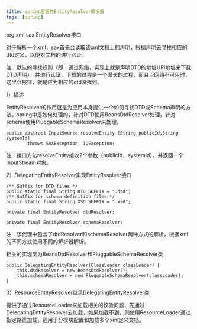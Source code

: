 ```yaml
---
title: spring容器的EntityResolver解析器
tags: [spring]
---
```


org.xml.sax.EntityResolver接口

对于解析一个xml，sax首先会读取该xml文档上的声明，根据声明去寻找相应的dtd定义，以便对文档的进行验证。

注：默认的寻找规则（即：通过网络，实现上就是声明DTD的地址URI地址来下载DTD声明），并进行认证，下载的过程是一个漫长的过程，而且当网络不可用时，这里会报错，就是应为相应的dtd没找到。

1）描述

EntityResolver的作用就是为应用本身提供一个如何寻找DTD或Schema声明的方法。spring中是如何处理的，针对DTD使用BeansDtdResolver处理，针对schema使用PluggableSchemaResolver来处理。

```
public abstract InputSource resolveEntity (String publicId,String systemId)
        throws SAXException, IOException;
```

注：接口方法resolveEntity接收2个参数（publicId，systemId），并返回一个InputStream对象。

2）DelegatingEntityResolver实现EntityResolver接口

```
/** Suffix for DTD files */
public static final String DTD_SUFFIX = ".dtd";
/** Suffix for schema definition files */
public static final String XSD_SUFFIX = ".xsd";

private final EntityResolver dtdResolver;

private final EntityResolver schemaResolver;
```

注：该代理中包含了dtdResolver和schemaResolver两种方式的解析，根据xml的不同方式使用不同的解析器解析。

相关的实现类为BeansDtdResolver和PluggableSchemaResolver类

```
public DelegatingEntityResolver(ClassLoader classLoader) {
    this.dtdResolver = new BeansDtdResolver();
    this.schemaResolver = new PluggableSchemaResolver(classLoader);
}
```

3）ResourceEntityResolver继承DelegatingEntityResolver类

提供了通过ResourceLoader来加载相关的校验问题，先通过DelegatingEntityResolver去加载，如果加载不到，则使用ResourceLoader通过指定路径加载，适用于分模块配置和加载多个xml定义文档。